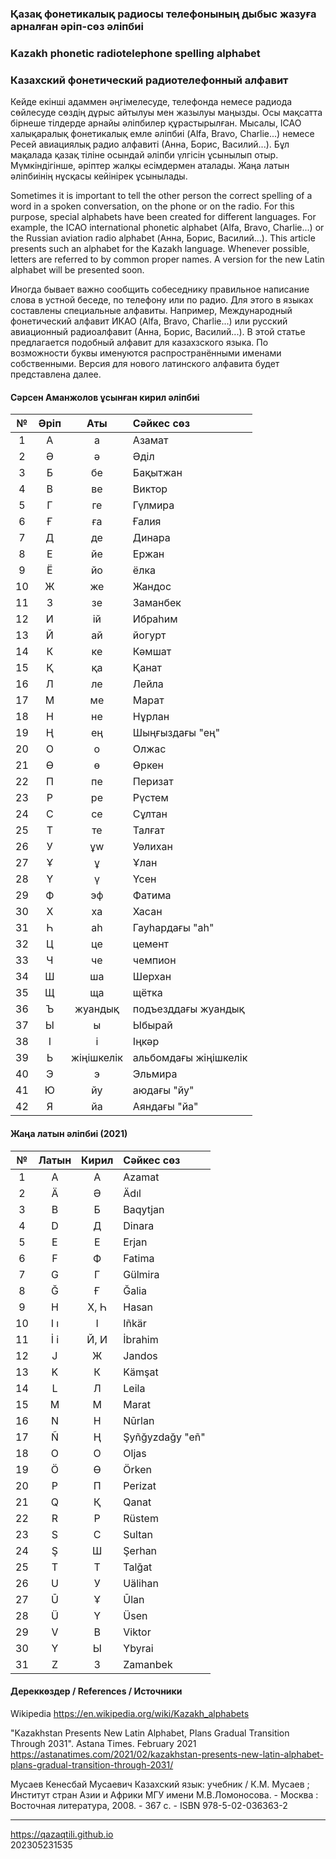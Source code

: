 ### Қазақ фонетикалық радиосы телефонының дыбыс жазуға арналған әріп-сөз әліпбиі  

### Kazakh phonetic radiotelephone spelling alphabet  

### Казахский фонетический радиотелефонный алфавит

Кейде екінші адаммен әңгімелесуде, телефонда немесе радиода сөйлесуде сөздің дұрыс айтылуы мен жазылуы маңызды.
Осы мақсатта бірнеше тілдерде арнайы әліпбилер құрастырылған. Мысалы, ICAO халықаралық фонетикалық емле әліпбиі (Alfa, Bravo, Charlie...) немесе Ресей авиациялық радио алфавиті (Анна, Борис, Василий...).
Бұл мақалада қазақ тіліне осындай әліпби үлгісін ұсынылып отыр. Мүмкіндігінше, әріптер жалқы есімдермен аталады.
Жаңа латын әліпбиінің нұсқасы кейінірек ұсынылады.

Sometimes it is important to tell the other person the correct spelling of a word in a spoken conversation, on the phone or on the radio.
For this purpose, special alphabets have been created for different languages. For example, the ICAO international phonetic alphabet (Alfa, Bravo, Charlie...) or the Russian aviation radio alphabet (Анна, Борис, Василий...).
This article presents such an alphabet for the Kazakh language. Whenever possible, letters are referred to by common proper names.
A version for the new Latin alphabet will be presented soon.

Иногда бывает важно сообщить собеседнику правильное написание слова в устной беседе, по телефону или по радио.
Для этого в языках составлены специальные алфавиты. Например, Международный фонетический алфавит ИКАО (Alfa, Bravo, Charlie...) или русский авиационный радиоалфавит (Анна, Борис, Василий...).
В этой статье предлагается подобный алфавит для казахзского языка. По возможности буквы именуются распространёнными именами собственными. 
Версия для нового латинского алфавита будет представлена далее.

#### Сәрсен Аманжолов ұсынған кирил әліпбиі  

№ | Әріп | Аты | Сәйкес сөз
:---: | :---: | :---: | :---
1	 | 	А	 | 	а	 | 	Азамат
2	 | 	Ә	 | 	ә	 | 	Әділ  
3	 | 	Б	 | 	бе	 | 	Бақытжан
4	 | 	В	 | 	ве	 | 	Виктор
5	 | 	Г	 | 	ге	 | 	Гүлмира
6	 | 	Ғ	 | 	ға	 | 	Ғалия
7	 | 	Д	 | 	де	 | 	Динара
8	 | 	Е	 | 	йе	 | 	Ержан
9	 | 	Ё	 | 	йо	 | 	ёлка
10	 | 	Ж	 | 	же	 | 	Жандос
11	 | 	З	 | 	зе	 | 	Заманбек
12	 | 	И	 | 	ій	 | 	Ибраһим
13	 | 	Й	 | 	ай	 | 	йогурт
14	 | 	К	 | 	ке	 | 	Кәмшат
15	 | 	Қ	 | 	қа	 | 	Қанат
16	 | 	Л	 | 	ле	 | 	Лейла
17	 | 	М	 | 	ме	 | 	Марат
18	 | 	Н	 | 	не	 | 	Нұрлан
19	 | 	Ң	 | 	ең	 | 	Шыңғыздағы "ең"
20	 | 	О	 | 	о	 | 	Олжас
21	 | 	Ө	 | 	ө	 | 	Өркен
22	 | 	П	 | 	пе	 | 	Перизат
23	 | 	Р	 | 	ре	 | 	Рүстем
24	 | 	С	 | 	се	 | 	Сұлтан
25	 | 	Т	 | 	те	 | 	Талғат
26	 | 	У	 | 	ұw	 | 	Уәлихан
27	 | 	Ұ	 | 	ұ	 | 	Ұлан
28	 | 	Ү	 | 	ү	 | 	Үсен
29	 | 	Ф	 | 	эф	 | 	Фатима
30	 | 	Х	 | 	ха	 | 	Хасан
31	 | 	Һ	 | 	аһ	 | 	Гауһардағы "аһ"
32	 | 	Ц	 | 	це	 | 	цемент
33	 | 	Ч	 | 	че	 | 	чемпион
34	 | 	Ш	 | 	ша	 | 	Шерхан
35	 | 	Щ	 | 	ща	 | 	щётка
36	 | 	Ъ	 | 	жуандық	 | 	подъезддағы жуандық
37	 | 	Ы	 | 	ы	 | 	Ыбырай
38	 | 	І	 | 	і	 | 	Іңкәр
39	 | 	Ь	 | 	жіңішкелік	 | 	альбомдағы жіңішкелік
40	 | 	Э	 | 	э	 | 	Эльмира
41	 | 	Ю	 | 	йу	 | 	аюдағы "йу"
42	 | 	Я	 | 	йа	 | 	Аяндағы "йа"



#### Жаңа латын әліпбиі (2021)

№ | Латын | Кирил | Сәйкес сөз
:---: | :---: | :---: | :---
1	 | 	A	 | 	А	 | 	Azamat
2	 | 	Ä	 | 	Ә	 | 	Ädıl
3	 | 	B	 | 	Б	 | 	Baqytjan
4	 | 	D	 | 	Д	 | 	Dinara
5	 | 	E	 | 	Е	 | 	Erjan
6	 | 	F	 | 	Ф	 | 	Fatima
7	 | 	G	 | 	Г	 | 	Gülmira
8	 | 	Ğ	 | 	Ғ	 | 	Ğalia
9	 | 	H	 | 	Х, Һ	 | 	Hasan
10	 | 	I ı	 | 	І	 | 	Iñkär
11	 | 	İ i	 | 	Й, И	 | 	İbrahim
12	 | 	J	 | 	Ж	 | 	Jandos
13	 | 	K	 | 	К	 | 	Kämşat
14	 | 	L	 | 	Л	 | 	Leila
15	 | 	M	 | 	М	 | 	Marat
16	 | 	N	 | 	Н	 | 	Nūrlan
17	 | 	Ñ	 | 	Ң	 | 	Şyñğyzdağy "eñ"
18	 | 	O	 | 	О	 | 	Oljas
19	 | 	Ö	 | 	Ө	 | 	Örken
20	 | 	P	 | 	П	 | 	Perizat
21	 | 	Q	 | 	Қ	 | 	Qanat
22	 | 	R	 | 	Р	 | 	Rüstem
23	 | 	S	 | 	С	 | 	Sultan
24	 | 	Ş	 | 	Ш	 | 	Şerhan
25	 | 	T	 | 	Т	 | 	Talğat
26	 | 	U	 | 	У	 | 	Uälihan
27	 | 	Ū	 | 	Ұ	 | 	Ūlan
28	 | 	Ü	 | 	Ү	 | 	Üsen
29	 | 	V	 | 	В	 | 	Viktor
30	 | 	Y	 | 	Ы	 | 	Ybyrai
31	 | 	Z	 | 	З	 | 	Zamanbek

#### Дереккөздер / References / Источники
Wikipedia <https://en.wikipedia.org/wiki/Kazakh_alphabets>  
  
"Kazakhstan Presents New Latin Alphabet, Plans Gradual Transition Through 2031". Astana Times. February 2021  
<https://astanatimes.com/2021/02/kazakhstan-presents-new-latin-alphabet-plans-gradual-transition-through-2031/>  
  
Мусаев Кенесбай Мусаевич Казахский язык: учебник / К.М. Мусаев ; Институт стран Азии и Африки МГУ имени М.В.Ломоносова. - Москва : Восточная литература, 2008. - 367 с. - ISBN 978-5-02-036363-2  
  
---  
<https://qazaqtili.github.io>  
202305231535
